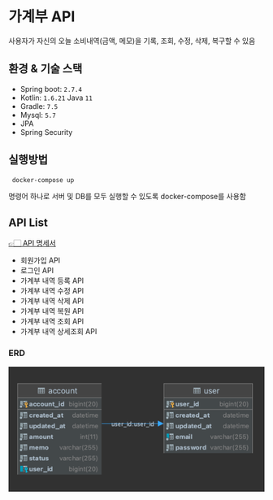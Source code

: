 # 가계부 API
사용자가 자신의 오늘 소비내역(금액, 메모)을 기록, 조회, 수정, 삭제, 복구할 수 있음

## 환경 & 기술 스택
- Spring boot: `2.7.4`
- Kotlin: `1.6.21` Java `11`
- Gradle: `7.5`
- Mysql: `5.7`
- JPA
- Spring Security

## 실행방법
```sh
 docker-compose up
```
명령어 하나로 서버 및 DB를 모두 실행할 수 있도록 docker-compose를 사용함

## API List
[👉🏻 API 명세서](https://subari.notion.site/API-cac1e2edec3a4b18a046e1f1fa4d9041)
- 회원가입 API
- 로그인 API
- 가계부 내역 등록 API
- 가계부 내역 수정 API
- 가계부 내역 삭제 API
- 가계부 내역 복원 API
- 가계부 내역 조회 API
- 가계부 내역 상세조회 API

### ERD
![img.png](img.png)
